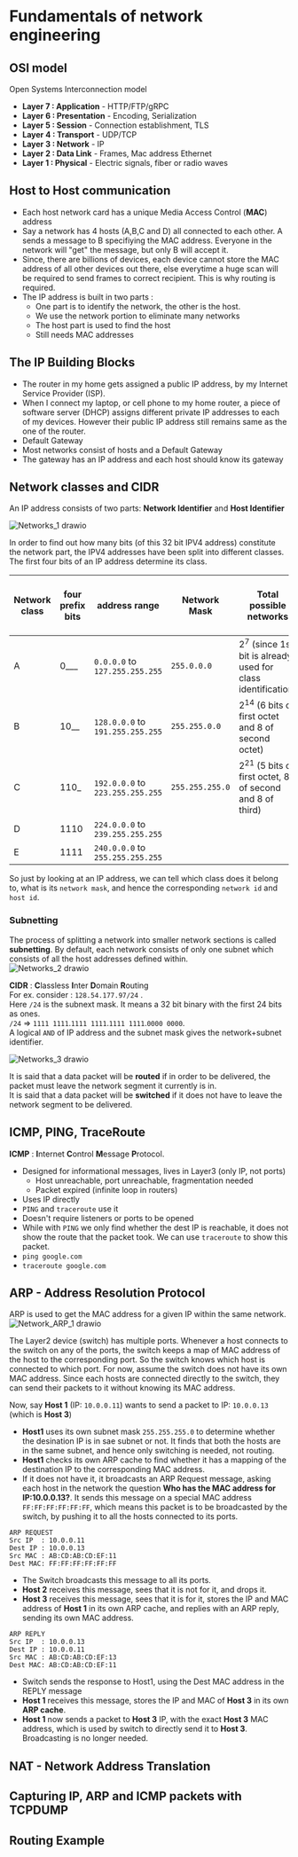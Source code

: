 # Fundamentals of network engineering
## OSI model
Open Systems Interconnection model
- **Layer 7 : Application** - HTTP/FTP/gRPC
- **Layer 6 : Presentation** - Encoding, Serialization
- **Layer 5 : Session** - Connection establishment, TLS
- **Layer 4 : Transport** - UDP/TCP
- **Layer 3 : Network** - IP
- **Layer 2 : Data Link** - Frames, Mac address Ethernet
- **Layer 1 : Physical** - Electric signals, fiber or radio waves

## Host to Host communication
- Each host network card has a unique Media Access Control (**MAC**) address
- Say a network has 4 hosts (A,B,C and D) all connected to each other. A sends a message to B specifiying the MAC address. Everyone in the network will "get" the message, but only B will accept it.
- Since, there are billions of devices, each device cannot store the MAC address of all other devices out there, else everytime a huge scan will be required to send frames to correct recipient. This is why routing is required.
- The IP address is built in two parts :
  - One part is to identify the network, the other is the host.
  - We use the network portion to eliminate many networks   
  - The host part is used to find the host
  - Still needs MAC addresses

## The IP Building Blocks
- The router in my home gets assigned a public IP address, by my Internet Service Provider (ISP).
- When I connect my laptop, or cell phone to my home router, a piece of software server (DHCP) assigns different private IP addresses to each of my devices. However their public IP address still remains same as the one of the router.
-  Default Gateway
  - Most networks consist of hosts and a Default Gateway
  - The gateway has an IP address and each host should know its gateway

## Network classes and CIDR
An IP address consists of two parts: **Network Identifier** and **Host Identifier**

![Networks_1 drawio](https://user-images.githubusercontent.com/13499858/221399702-538700eb-d5d5-48a0-b3f0-71779ab60b87.png)

In order to find out how many bits (of this 32 bit IPV4 address) constitute the network part, the IPV4 addresses have been split into different classes.
The first four bits of an IP address determine its class.

|Network class|four prefix bits|address range|Network Mask|Total possible networks|Total possible hosts in a network|
|-------------|----------------|-------------|------------|----------|-------------|
|A|0___|`0.0.0.0` to `127.255.255.255`|`255.0.0.0`|2<sup>7</sup> (since 1st bit is already used for class identification)|2<sup>24</sup>|
|B|10__|`128.0.0.0` to `191.255.255.255`|`255.255.0.0`|2<sup>14</sup> (6 bits of first octet and 8 of second octet)|2<sup>16</sup>|
|C|110_|`192.0.0.0` to `223.255.255.255`|`255.255.255.0`|2<sup>21</sup> (5 bits of first octet, 8 of second and 8 of third)|2<sup>8</sup> |
|D|1110|`224.0.0.0` to `239.255.255.255`||||
|E|1111|`240.0.0.0` to `255.255.255.255`||||

So just by looking at an IP address, we can tell which class does it belong to, what is its `network mask`, and hence the corresponding `network id` and `host id`.

### Subnetting
The process of splitting a network into smaller network sections is called **subnetting**. By default, each network consists of only one subnet which consists of all the host addresses defined within.</br>
![Networks_2 drawio](https://user-images.githubusercontent.com/13499858/221401059-17e5943d-e3c6-49b6-9bd1-e3775dcdc8e4.png)

**CIDR** : **C**lassless **I**nter **D**omain **R**outing </br>
For ex. consider : `128.54.177.97/24` .</br>
Here `/24` is the subnext mask. It means a 32 bit binary with the first 24 bits as ones.   
`/24` => `1111 1111`.`1111 1111`.`1111 1111`.`0000 0000`.  
A logical `AND` of IP address and the subnet mask gives the network+subnet identifier. 

![Networks_3 drawio](https://user-images.githubusercontent.com/13499858/221405677-7b05f0c5-faca-4be4-91c0-e1ea67796cad.png)

It is said that a data packet will be **routed** if in order to be delivered, the packet must leave the network segment it currently is in.  
It is said that a data packet will be **switched** if it does not have to leave the network segment to be delivered. 



## ICMP, PING, TraceRoute
**ICMP** : **I**nternet **C**ontrol **M**essage **P**rotocol.  
- Designed for informational messages, lives in Layer3 (only IP, not ports)
  - Host unreachable, port unreachable, fragmentation needed
  - Packet expired (infinite loop in routers)
- Uses IP directly
- `PING` and `traceroute` use it
- Doesn't require listeners or ports to be opened
- While with `PING` we only find whether the dest IP is reachable, it does not show the route that the packet took. We can use `traceroute` to show this packet.
- `ping google.com`
- `traceroute google.com`

## ARP - Address Resolution Protocol
ARP is used to get the MAC address for a given IP within the same network.   
![Network_ARP_1 drawio](https://user-images.githubusercontent.com/13499858/221409977-ecce093c-f1a6-45ec-a0ce-a1180ef4639d.png)

The Layer2 device (switch) has multiple ports. Whenever a host connects to the switch on any of the ports, the switch keeps a map of MAC address of the host to the corresponding port. So the switch knows which host is connected to which port. For now, assume the switch does not have its own MAC address. Since each hosts are connected directly to the switch, they can send their packets to it without knowing its MAC address.

Now, say **Host 1** (IP: `10.0.0.11`) wants to send a packet to IP: `10.0.0.13` (which is **Host 3**)
- **Host1** uses its own subnet mask `255.255.255.0` to determine whether the desination IP is in sae subnet or not. It finds that both the hosts are in the same subnet, and hence only switching is needed, not routing.
- **Host1** checks its own ARP cache to find whether it has a mapping of the destination IP to the corresponding MAC address.
- If it does not have it, it broadcasts an ARP Request message, asking each host in the network the question **Who has the MAC address for IP:10.0.0.13?**. It sends this message on a special MAC address `FF:FF:FF:FF:FF:FF`, which means this packet is to be broadcasted by the switch, by pushing it to all the hosts connected to its ports.   
```
ARP REQUEST
Src IP  : 10.0.0.11
Dest IP : 10.0.0.13
Src MAC : AB:CD:AB:CD:EF:11
Dest MAC: FF:FF:FF:FF:FF:FF
```
- The Switch broadcasts this message to all its ports.
- **Host 2** receives this message, sees that it is not for it, and drops it.
- **Host 3** receives this message, sees that it is for it, stores the IP and MAC address of **Host 1** in its own ARP cache, and replies with an ARP reply, sending its own MAC address.</br>
```
ARP REPLY
Src IP  : 10.0.0.13
Dest IP : 10.0.0.11
Src MAC : AB:CD:AB:CD:EF:13
Dest MAC: AB:CD:AB:CD:EF:11
```
- Switch sends the response to Host1, using the Dest MAC address in the REPLY message
- **Host 1** receives this message, stores the IP and MAC of **Host 3** in its own **ARP cache**.
- **Host 1** now sends a packet to **Host 3** IP, with the exact **Host 3** MAC address, which is used by switch to directly send it to **Host 3**. Broadcasting is no longer needed.


## NAT - Network Address Translation
  

## Capturing IP, ARP and ICMP packets with TCPDUMP

## Routing Example
